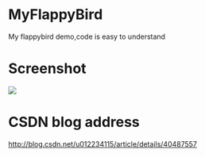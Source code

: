 MyFlappyBird
============

My flappybird demo,code is easy to understand<br/>

# Screenshot
![](http://img.blog.csdn.net/20141027003032421?watermark/2/text/aHR0cDovL2Jsb2cuY3Nkbi5uZXQvdTAxMjIzNDExNQ==/font/5a6L5L2T/fontsize/400/fill/I0JBQkFCMA==/dissolve/70/gravity/SouthEast) <br/>
# CSDN blog address
http://blog.csdn.net/u012234115/article/details/40487557
